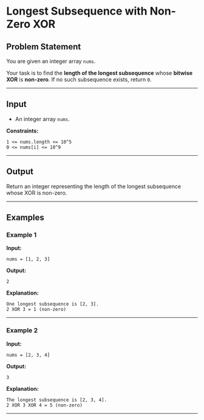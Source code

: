 # Longest Subsequence with Non-Zero XOR

## Problem Statement

You are given an integer array `nums`.

Your task is to find the **length of the longest subsequence** whose **bitwise XOR** is **non-zero**. If no such subsequence exists, return `0`.

---

## Input

* An integer array `nums`.

**Constraints:**

```
1 <= nums.length <= 10^5
0 <= nums[i] <= 10^9
```

---

## Output

Return an integer representing the length of the longest subsequence whose XOR is non-zero.

---

## Examples

### Example 1

**Input:**

```
nums = [1, 2, 3]
```

**Output:**

```
2
```

**Explanation:**

```
One longest subsequence is [2, 3].
2 XOR 3 = 1 (non-zero)
```

---

### Example 2

**Input:**

```
nums = [2, 3, 4]
```

**Output:**

```
3
```

**Explanation:**

```
The longest subsequence is [2, 3, 4].
2 XOR 3 XOR 4 = 5 (non-zero)
```

---

